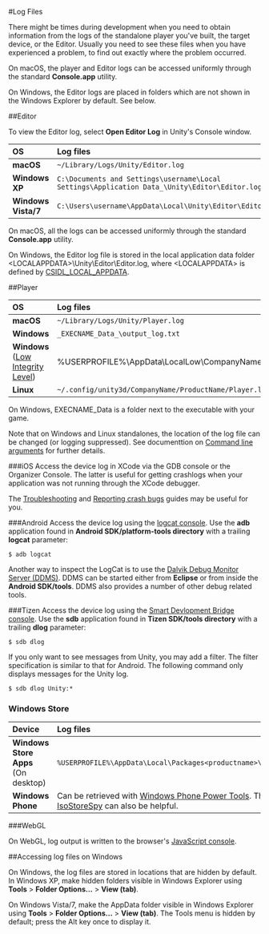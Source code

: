 #Log Files


There might be times during development when you need to obtain information from the logs of the standalone player you've built, the target device, or the Editor. Usually you need to see these files when you have experienced a problem, to find out exactly where the problem occurred.

On macOS, the player and Editor logs can be accessed uniformly through the standard __Console.app__ utility.

On Windows, the Editor logs are placed in folders which are not shown in the Windows Explorer by default. See below.

##Editor

To view the Editor log, select __Open Editor Log__ in Unity's Console window.

|OS |Log files |
|:---|:---|
|**macOS** | `~/Library/Logs/Unity/Editor.log`|
|**Windows XP** | `C:\Documents and Settings\username\Local Settings\Application Data_\Unity\Editor\Editor.log`|
|**Windows Vista/7** | `C:\Users\username\AppData\Local\Unity\Editor\Editor.log`|

On macOS, all the logs can be accessed uniformly through the standard __Console.app__ utility.

On Windows, the Editor log file is stored in the local application data folder &lt;LOCALAPPDATA&gt;\Unity\Editor\Editor.log, where &lt;LOCALAPPDATA&gt; is defined by [CSIDL_LOCAL_APPDATA](https://msdn.microsoft.com/en-us/library/windows/desktop/bb762494%28v=vs.85%29.aspx).

##Player

|OS |Log files |
|:---|:---|
| **macOS** | `~/Library/Logs/Unity/Player.log` |
| **Windows**  | `_EXECNAME_Data_\output_log.txt` |
| **Windows** <br/>([Low Integrity Level](WindowsLowIntegrity)) |%USERPROFILE%\AppData\LocalLow\\CompanyName\\ProductName\\output_log.txt|
| **Linux** | `~/.config/unity3d/CompanyName/ProductName/Player.log` |

On Windows, EXECNAME_Data is a folder next to the executable with your game.

Note that on Windows and Linux standalones, the location of the log file can be changed (or logging suppressed). See documenttion on [Command line arguments](CommandLineArguments) for further details.

###iOS
Access the device log in XCode via the GDB console or the Organizer Console. The latter is useful for getting crashlogs when your application was not running through the XCode debugger.

The [Troubleshooting](TroubleShootingIPhone) and [Reporting crash bugs](iphone-bugreporting) guides may be useful for you.

###Android
Access the device log using the [logcat console](http://developer.android.com/guide/developing/tools/adb.html#logcat). Use the __adb__ application found in __Android SDK/platform-tools directory__ with a trailing __logcat__ parameter:

`$ adb logcat`

Another way to inspect the LogCat is to use the [Dalvik Debug Monitor Server (DDMS)](http://developer.android.com/guide/developing/debugging/ddms.html). DDMS can be started either from __Eclipse__ or from inside the __Android SDK/tools__. DDMS also provides a number of other debug related tools.

###Tizen
Access the device log using the [Smart Devlopment Bridge console](https://developer.tizen.org/documentation/articles/smart-development-bridge). Use the __sdb__ application found in __Tizen SDK/tools directory__ with a trailing __dlog__ parameter:

`$ sdb dlog`

If you only want to see messages from Unity, you may add a filter. The filter specification is similar to that for Android. The following command only displays messages for the Unity log.

`$ sdb dlog Unity:*`

### Windows Store

|Device |Log files |
|:---|:---|
|**Windows Store Apps** (On desktop) |`%USERPROFILE%\AppData\Local\Packages<productname>\TempState\UnityPlayer.log`|
|**Windows Phone**| Can be retrieved with [Windows Phone Power Tools](https://wptools.codeplex.com/). The [Windows Phone IsoStoreSpy](https://isostorespy.codeplex.com/) can also be helpful. |

###WebGL

On WebGL, log output is written to the browser's [JavaScript console](webgl-debugging).

##Accessing log files on Windows

On Windows, the log files are stored in locations that are hidden by default. In Windows XP, make hidden folders visible in Windows Explorer using __Tools__ > __Folder Options...__ > __View (tab)__.

On Windows Vista/7, make the AppData folder visible in Windows Explorer using  __Tools__ > __Folder Options...__ > __View (tab)__. The Tools menu is hidden by default; press the Alt key once to display it.

